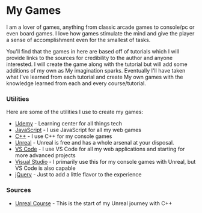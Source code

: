 # My Games

I am a lover of games, anything from classic arcade games to console/pc or even board games. I love how games stimulate the mind and give the player a sense of accomplishment even for the smallest of tasks.

You'll find that the games in here are based off of tutorials which I will provide links to the sources for credibility to the author and anyone interested. I will create the game along with the tutorial but will add some additions of my own as My imagination sparks. Eventually I'll have taken what I've learned from each tutorial and create My own games with the knowledge learned from each and every course/tutorial.

### Utilities

Here are some of the utilities I use to create my games:

* [Udemy] - Learning center for all things tech
* [JavaScript] - I use JavaScript for all my web games
* [C++] - I use C++ for my console games
* [Unreal] - Unreal is free and has a whole arsenal at your disposal.
* [VS Code] - I use VS Code for all my web applications and starting for more advanced projects
* [Visual Studio] - I primarily use this for my console games with Unreal, but VS Code is also capable
* [jQuery] - Just to add a little flavor to the experience

### Sources
* [Unreal Course] - This is the start of my Unreal journey with C++


   [Udemy]: <https://www.udemy.com/>
   [JavaScript]: <https://www.javascript.com/>
   [C++]: <http://www.cplusplus.com/>
   [Unreal]: <https://www.unrealengine.com/en-US/>
   [VS Code]: <https://code.visualstudio.com/>
   [Visual Studio]: <https://visualstudio.microsoft.com/vs/>
   [jQuery]: <http://jquery.com>
   [Unreal Course]: <https://www.udemy.com/unrealcourse/>
